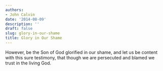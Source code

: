 ```yaml
---
authors:
- John Calvin
date: '2014-08-09'
description: ''
draft: false
slug: glory-in-our-shame
title: Glory in Our Shame
---
```

However, be the Son of God glorified in our shame, and let us be content with this sure testimony, that though we are persecuted and blamed we trust in the living God.



